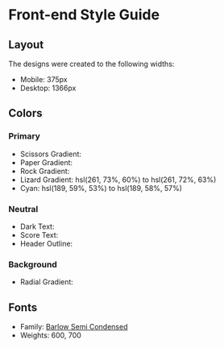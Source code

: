 # Front-end Style Guide

## Layout

The designs were created to the following widths:

- Mobile: 375px
- Desktop: 1366px

## Colors

### Primary

- Scissors Gradient: 
- Paper Gradient: 
- Rock Gradient: 
- Lizard Gradient: hsl(261, 73%, 60%) to hsl(261, 72%, 63%)
- Cyan: hsl(189, 59%, 53%) to hsl(189, 58%, 57%)

### Neutral

- Dark Text: 
- Score Text: 
- Header Outline: 

### Background

- Radial Gradient: 

## Fonts

- Family: [Barlow Semi Condensed](https://fonts.google.com/specimen/Barlow+Semi+Condensed)
- Weights: 600, 700
